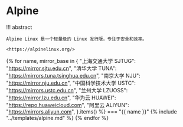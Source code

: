 # Alpine

!!! abstract

    Alpine Linux 是一个轻量级的 Linux 发行版，专注于安全和效率。

    <https://alpinelinux.org/>

{% for name, mirror_base in {
    "上海交通大学 SJTUG": "https://mirror.sjtu.edu.cn",
    "清华大学 TUNA": "https://mirrors.tuna.tsinghua.edu.cn",
    "南京大学 NJU": "https://mirror.nju.edu.cn",
    "中国科学技术大学 USTC": "https://mirrors.ustc.edu.cn",
    "兰州大学 LZUOSS": "https://mirror.lzu.edu.cn",
    "华为云 HUAWEI": "https://repo.huaweicloud.com",
    "阿里云 ALIYUN": "https://mirrors.aliyun.com",
    }.items() %}
=== "{{ name }}"
{% include "../templates/alpine.md" %}
{% endfor %}

